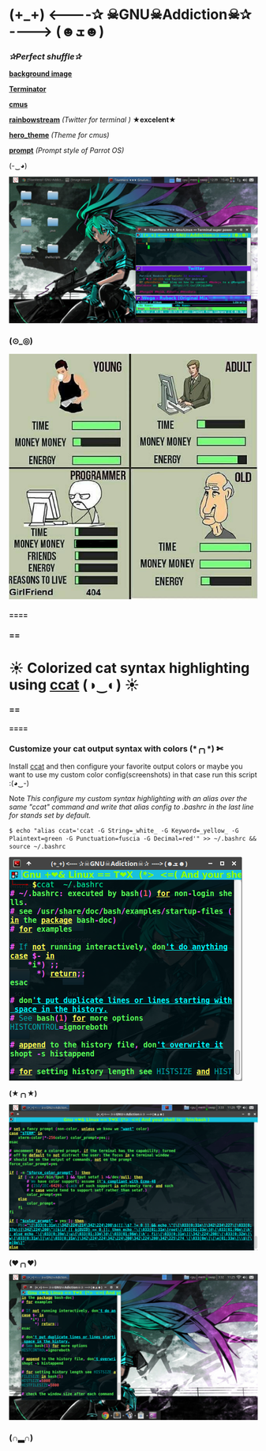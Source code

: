 # (+_+) <----✰ ☠GNU☠Addiction☠✰ ----> (☻ܫ☻)
 
### *✰Perfect shuffle✰*

[**background image**](https://razgriz12991.deviantart.com/art/Vocaloid-Wallpaper-279294938) 

[**Terminator**](https://launchpad.net/terminator)

[**cmus**](https://github.com/TitanHero/cmus)

[**rainbowstream**](https://github.com/orakaro/rainbowstream) *(Twitter for terminal )*   **★excelent★** 

[**hero_theme**](https://github.com/TitanHero/hero_theme) *(Theme for cmus)*

[**prompt**](data/prompt_config) *(Prompt style of Parrot OS)*


(-‿◕)



![screenshotdesk](desktop_screenshots/addiction.png)






### (⊙_◎) 




![imagefunny](images/pro.jpg)

#### ====
### ==

# ☀ Colorized cat syntax highlighting using [**ccat**](https://github.com/jingweno/ccat)  (◑‿◐) ☀

### ==
#### ====

### Customize your cat output syntax with colors  (\*╭╮\*) ✄

Install [ccat](https://github.com/jingweno/ccat)  and then configure your favorite output colors or maybe you want to use my custom color config(screenshots) in that case run this script :(◕‿-)

Note
*This configure my custom syntax highlighting with an alias over the same "ccat" command and write that alias config to .bashrc in the last line for stands set by default.*

```shell
$ echo "alias ccat='ccat -G String=_white_ -G Keyword=_yellow_ -G Plaintext=green -G Punctuation=fuscia -G Decimal=red'" >> ~/.bashrc && source ~/.bashrc
```



![imageccat](images/ccatscreen1.png)

**(★╭╮★)**

![imageccat1](images/ccatscreen2.png)

**(❤╭╮❤)**

![imageccat2](images/ccatscreen3.png)

### **(∩▂∩)** 




